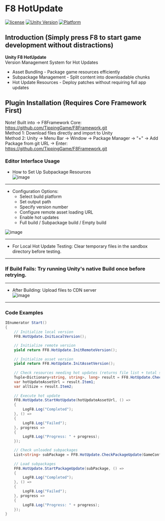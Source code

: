 # F8 HotUpdate

[![license](http://img.shields.io/badge/license-MIT-green.svg)](https://opensource.org/licenses/MIT)
[![Unity Version](https://img.shields.io/badge/unity-2021|2022|2023|6000-blue)](https://unity.com)
[![Platform](https://img.shields.io/badge/platform-Win%20%7C%20Android%20%7C%20iOS%20%7C%20Mac%20%7C%20Linux%20%7C%20WebGL-orange)]()

## Introduction (Simply press F8 to start game development without distractions)
**Unity F8 HotUpdate**  
Version Management System for Hot Updates
* Asset Bundling - Package game resources efficiently
* Subpackage Management - Split content into downloadable chunks
* Hot Update Resources - Deploy patches without requiring full app updates

## Plugin Installation (Requires Core Framework First)
Note! Built into → F8Framework Core: https://github.com/TippingGame/F8Framework.git  
Method 1: Download files directly and import to Unity  
Method 2: Unity → Menu Bar → Window → Package Manager → "+" → Add Package from git URL → Enter: https://github.com/TippingGame/F8Framework.git

### Editor Interface Usage

* How to Set Up Subpackage Resources  
  ![image](https://tippinggame-1257018413.cos.ap-guangzhou.myqcloud.com/TippingGame/HotUpdateManager/ui_20240323173756.png)
--------------------------
* Configuration Options:
  * Select build platform
  * Set output path
  * Specify version number
  * Configure remote asset loading URL
  * Enable hot updates
  * Full build / Subpackage build / Empty build  

![image](https://tippinggame-1257018413.cos.ap-guangzhou.myqcloud.com/TippingGame/HotUpdateManager/ui_20240317214323_2.png)  

--------------------------
* For Local Hot Update Testing: Clear temporary files in the sandbox directory before testing.
--------------------------
### If Build Fails: Try running Unity's native Build once before retrying.

--------------------------
* After Building: Upload files to CDN server  
  ![image](https://tippinggame-1257018413.cos.ap-guangzhou.myqcloud.com/TippingGame/HotUpdateManager/ui_20240323173827_2.png)
--------------------------
### Code Examples
```C#
IEnumerator Start()
{
    // Initialize local version
    FF8.HotUpdate.InitLocalVersion();

    // Initialize remote version 
    yield return FF8.HotUpdate.InitRemoteVersion();
    
    // Initialize asset version
    yield return FF8.HotUpdate.InitAssetVersion();
    
    // Check resources needing hot updates (returns file list + total size)
    Tuple<Dictionary<string, string>, long> result = FF8.HotUpdate.CheckHotUpdate();
    var hotUpdateAssetUrl = result.Item1;
    var allSize = result.Item2;
    
    // Execute hot update
    FF8.HotUpdate.StartHotUpdate(hotUpdateAssetUrl, () =>
    {
        LogF8.Log("Completed");
    }, () =>
    {
        LogF8.Log("Failed"); 
    }, progress =>
    {
        LogF8.Log("Progress: " + progress);
    });

    // Check unloaded subpackages  
    List<string> subPackage = FF8.HotUpdate.CheckPackageUpdate(GameConfig.LocalGameVersion.SubPackage);
    
    // Load subpackages
    FF8.HotUpdate.StartPackageUpdate(subPackage, () =>
    {
        LogF8.Log("Completed");
    }, () =>
    {
        LogF8.Log("Failed");
    }, progress =>
    {
        LogF8.Log("Progress: " + progress);
    });
}
```